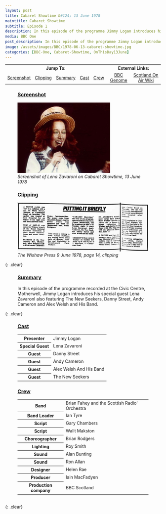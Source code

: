 ```yaml
---
layout: post
title: Cabaret Showtime &#124; 13 June 1978
maintitle: Cabaret Showtime
subtitle: Episode 1
description: In this episode of the programme Jimmy Logan introduces his special guest Lena Zavaronl also featuring The New Seekers, Danny Street, Andy Cameron and Alex Welsh and His Band.
media: BBC One
post_description: In this episode of the programme Jimmy Logan introduces his special guest Lena Zavaronl also featuring The New Seekers, Danny Street, Andy Cameron and Alex Welsh and His Band.
image: /assets/images/BBC/1978-06-13-cabaret-showtime.jpg
categories: [BBC-One, Cabaret-Showtime, OnThisDay13June]
---
```


<table>
<tr align="center">
<th colspan="5">Jump To:</th>
<th colspan="2">External Links:</th>
</tr>

<tr align="center">
<td><a href="#screenshot">Screenshot</a></td>
<td><a href="#clipping">Clipping</a></td>
<td><a href="#summary">Summary</a></td>
<td><a href="#cast">Cast</a></td>
<td><a href="#crew">Crew</a></td>
<td><a href="https://genome.ch.bbc.co.uk/schedules/bbcone/london/1978-06-13#at-22.10">BBC Genome</a></td>
<td><a href="https://wiki.scotlandonair.com/wiki/Cabaret_Showtime">Scotland On Air Wiki</a></td>
</tr>
</table>

<figure class="fig3">
<figcaption>
<h3 id="screenshot"><a href="#screenshot">Screenshot</a></h3>
</figcaption>
<img src="/assets/images/BBC/1978-06-13-cabaret-showtime.jpg" class="full-width"/>
<figcaption>
<cite>Screenshot of Lena Zavaroni on Cabaret Showtime, 13 June 1978</cite>
</figcaption>
</figure>

<figure class="fig3">
<figcaption>
<h3 id="clipping"><a href="#clipping">Clipping</a></h3>
</figcaption>
<a href="/assets/images/newspapers/1978-06-09-wishaw-press-cliping-page-14-cropped.png"><img src="/assets/images/newspapers/1978-06-09-wishaw-press-cliping-page-14.png" class="full-width zoom-in"/></a>
<figcaption>
<cite>The Wishaw Press 9 June 1978, page 14, clipping</cite>
</figcaption>
</figure>

{: .clear}

<figure class="fig3">
<h3 id="summary"><a href="#summary">Summary</a></h3>
<p>In this episode of the programme recorded at the Civic Centre, Motherwell, Jimmy Logan introduces his special guest Lena Zavaronl also featuring The New Seekers, Danny Street, Andy Cameron and Alex Welsh and His Band.</p>
</figure>

{: .clear}

<figure class="fig3">
<figcaption>
<h3 id="cast"><a href="#cast">Cast</a></h3>
</figcaption>
<table>
<tr><th>Presenter</th><td>Jimmy Logan</td></tr>
<tr><th>Special Guest</th><td>Lena Zavaroni</td></tr>
<tr><th>Guest</th><td>Danny Street</td></tr>
<tr><th>Guest</th><td>Andy Cameron</td></tr>
<tr><th>Guest</th><td>Alex Welsh And His Band</td></tr>
<tr><th>Guest</th><td>The New Seekers</td></tr>
</table>
</figure>

<figure class="fig3">
<figcaption>
<h3 id="crew"><a href="#crew">Crew</a></h3>
</figcaption>
<table>
<tr><th>Band</th><td>Brian Fahey and the Scottish Radio' Orchestra</td></tr>
<tr><th>Band Leader</th><td>Ian Tyre</td></tr>
<tr><th>Script</th><td>Gary Chambers</td></tr>
<tr><th>Script</th><td>Wallt Makston</td></tr>
<tr><th>Choreographer</th><td>Brian Rodgers</td></tr>
<tr><th>Lighting</th><td>Roy Smith</td></tr>
<tr><th>Sound</th><td>Alan Bunting</td></tr>
<tr><th>Sound</th><td>Ron Allan</td></tr>
<tr><th>Designer</th><td>Helen Rae</td></tr>
<tr><th>Producer</th><td>Iain MacFadyen</td></tr>
<tr><th>Production company</th><td>BBC Scotland</td></tr>
</table>
</figure>

<br />{: .clear}

